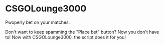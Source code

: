 CSGOLounge3000
==============

Pwoperly bet on your matches.

Don't want to keep spamming the "Place bet" button? Now you don't have to! Now with CSGOLounge3000, the script does it for you!
